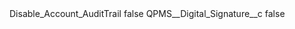 <?xml version="1.0" encoding="UTF-8"?>
<CustomMetadata xmlns="http://soap.sforce.com/2006/04/metadata" xmlns:xsi="http://www.w3.org/2001/XMLSchema-instance" xmlns:xsd="http://www.w3.org/2001/XMLSchema">
    <label>Disable_Account_AuditTrail</label>
    <protected>false</protected>
    <values>
        <field>QPMS__Digital_Signature__c</field>
        <value xsi:type="xsd:boolean">false</value>
    </values>
</CustomMetadata>
